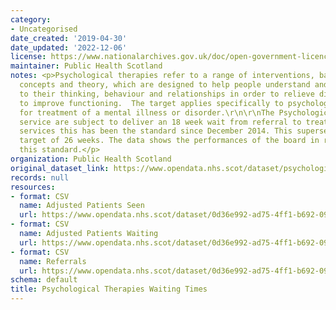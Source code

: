 ```yaml
---
category:
- Uncategorised
date_created: '2019-04-30'
date_updated: '2022-12-06'
license: https://www.nationalarchives.gov.uk/doc/open-government-licence/version/3/
maintainer: Public Health Scotland
notes: <p>Psychological therapies refer to a range of interventions, based on psychological
  concepts and theory, which are designed to help people understand and make changes
  to their thinking, behaviour and relationships in order to relieve distress and
  to improve functioning.  The target applies specifically to psychological therapies
  for treatment of a mental illness or disorder.\r\n\r\nThe Psychological Therapies
  service are subject to deliver an 18 week wait from referral to treatment for specialist
  services this has been the standard since December 2014. This supersedes the previous
  target of 26 weeks. The data shows the performances of the board in relation to
  this standard.</p>
organization: Public Health Scotland
original_dataset_link: https://www.opendata.nhs.scot/dataset/psychological-therapies-waiting-times
records: null
resources:
- format: CSV
  name: Adjusted Patients Seen
  url: https://www.opendata.nhs.scot/dataset/0d36e992-ad75-4ff1-b692-094f3d873ad7/resource/ca3f8e44-9a84-43d6-819c-a880b23bd278/download/pt-adjusted-patients-seen.csv
- format: CSV
  name: Adjusted Patients Waiting
  url: https://www.opendata.nhs.scot/dataset/0d36e992-ad75-4ff1-b692-094f3d873ad7/resource/585b3f5c-e32c-45ee-8fed-96187330ac83/download/pt-adjusted-patients-waiting.csv
- format: CSV
  name: Referrals
  url: https://www.opendata.nhs.scot/dataset/0d36e992-ad75-4ff1-b692-094f3d873ad7/resource/cfc4b998-c3d6-418f-91e6-a17806de94e0/download/pt-referrals.csv
schema: default
title: Psychological Therapies Waiting Times
---
```

